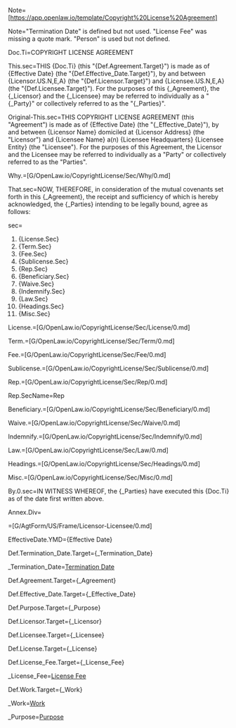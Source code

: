 Note=[https://app.openlaw.io/template/Copyright%20License%20Agreement]

Note="Termination Date" is defined but not used.  "License Fee" was missing a quote mark.  "Person" is used but not defined.


Doc.Ti=COPYRIGHT LICENSE AGREEMENT

This.sec=THIS {Doc.Ti} (this "{Def.Agreement.Target}") is made as of {Effective Date} (the "{Def.Effective_Date.Target}"), by and between {Licensor.US.N,E,A} (the "{Def.Licensor.Target}") and {Licensee.US.N,E,A} (the "{Def.Licensee.Target}"). For the purposes of this {_Agreement}, the {_Licensor} and the {_Licensee} may be referred to individually as a "{_Party}" or collectively referred to as the "{_Parties}".


Original-This.sec=THIS COPYRIGHT LICENSE AGREEMENT (this "Agreement") is made as of {Effective Date} (the "{_Effective_Date}"), by and between {Licensor Name} domiciled at {Licensor Address} (the "Licensor") and {Licensee Name} a(n) {Licensee Headquarters} {Licensee Entity} (the "Licensee"). For the purposes of this Agreement, the Licensor and the Licensee may be referred to individually as a "Party" or collectively referred to as the "Parties".

Why.=[G/OpenLaw.io/CopyrightLicense/Sec/Why/0.md]

That.sec=NOW, THEREFORE, in consideration of the mutual covenants set forth in this {_Agreement}, the receipt and sufficiency of which is hereby acknowledged, the {_Parties} intending to be legally bound, agree as follows:

sec=<ol><li>{License.Sec}<li>{Term.Sec}<li>{Fee.Sec}<li>{Sublicense.Sec}<li>{Rep.Sec}<li>{Beneficiary.Sec}<li>{Waive.Sec}<li>{Indemnify.Sec}<li>{Law.Sec}<li>{Headings.Sec}<li>{Misc.Sec}</ol>

License.=[G/OpenLaw.io/CopyrightLicense/Sec/License/0.md]

Term.=[G/OpenLaw.io/CopyrightLicense/Sec/Term/0.md]

Fee.=[G/OpenLaw.io/CopyrightLicense/Sec/Fee/0.md]

Sublicense.=[G/OpenLaw.io/CopyrightLicense/Sec/Sublicense/0.md]

Rep.=[G/OpenLaw.io/CopyrightLicense/Sec/Rep/0.md]

Rep.SecName=Rep

Beneficiary.=[G/OpenLaw.io/CopyrightLicense/Sec/Beneficiary/0.md]

Waive.=[G/OpenLaw.io/CopyrightLicense/Sec/Waive/0.md]

Indemnify.=[G/OpenLaw.io/CopyrightLicense/Sec/Indemnify/0.md]

Law.=[G/OpenLaw.io/CopyrightLicense/Sec/Law/0.md]

Headings.=[G/OpenLaw.io/CopyrightLicense/Sec/Headings/0.md]

Misc.=[G/OpenLaw.io/CopyrightLicense/Sec/Misc/0.md]

By.0.sec=IN WITNESS WHEREOF, the {_Parties} have executed this {Doc.Ti} as of the date first written above.

Annex.Div=</i>

=[G/AgtForm/US/Frame/Licensor-Licensee/0.md]

EffectiveDate.YMD={Effective Date}

Def.Termination_Date.Target={_Termination_Date}

_Termination_Date=<a href="#Def.Termination_Date.sec" class="definedterm">Termination Date</a>

Def.Agreement.Target={_Agreement}

Def.Effective_Date.Target={_Effective_Date}

Def.Purpose.Target={_Purpose}

Def.Licensor.Target={_Licensor}

Def.Licensee.Target={_Licensee}

Def.License.Target={_License}

Def.License_Fee.Target={_License_Fee}

_License_Fee=<a href="#Def.License_Fee.sec" class="definedterm">License Fee</a>

Def.Work.Target={_Work}

_Work=<a href="#Def.Work.sec" class="definedterm">Work</a>

_Purpose=<a href="#Def.Purpose.sec" class="definedterm">Purpose</a>